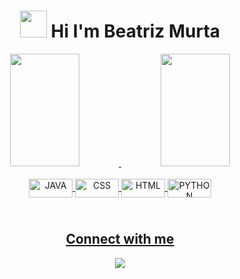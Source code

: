 <h1 align="center">
<img src="https://media2.giphy.com/media/42IBrWawqSqwPDk5CF/giphy.gif?cid=790b7611bhyr1adbg3lqc0ykzc6gpuk1lxxolpre0d5x1u89&rid=giphy.gif&ct=s" width="43">
Hi I'm Beatriz Murta 
</h1>

<div align="center">
  <a href="https://github.com/beatrizmurta">
  <img height="180em" width="47%" src="https://github-readme-stats.vercel.app/api?username=beatrizmurta&show_icons=true&theme=slateorange&include_all_commits=true&count_private=true"/>
  <img height="180em" width="47%" src="https://github-readme-stats.vercel.app/api/top-langs/?username=beatrizmurta&layout=compact&langs_count=7&theme=slateorange"/>
</div>

 
  <div align="center" style="display: inline_block"><br>
  <img align="center" alt="JAVA" height="30" width="70" src="https://img.shields.io/badge/java-%23ED8B00.svg?style=for-the-badge&logo=java&logoColor=white">
  <img align="center" alt="CSS" height="30" width="70" src="https://img.shields.io/badge/css3-%231572B6.svg?style=for-the-badge&logo=css3&logoColor=white">
  <img align="center" alt="HTML" height="30" width="70" src="https://img.shields.io/badge/html5-%23E34F26.svg?style=for-the-badge&logo=html5&logoColor=white">
  <img align="center" alt="PYTHON" height="30" width="70" src="https://img.shields.io/badge/python-3670A0?style=for-the-badge&logo=python&logoColor=ffdd54">

## <br /> Connect with me

<div>
  <a href="https://www.linkedin.com/in/beatriz-murta-3b9aa1236/" target="_blank"><img src="https://img.shields.io/badge/-LinkedIn-%230077B5?style=for-the-badge&logo=linkedin&logoColor=white" target="_blank"></a> 
</div> 
